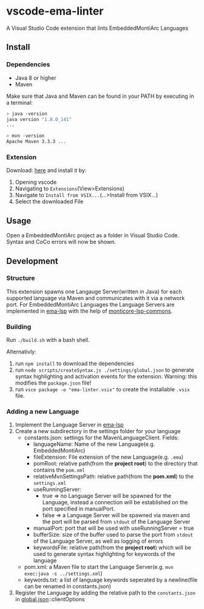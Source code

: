 # vscode-ema-linter
A Visual Studio Code extension that lints EmbeddedMontiArc Languages

## Install

### Dependencies

- Java 8 or higher
- Maven

Make sure that Java and Maven can be found in your PATH by executing in a terminal:
```bash
> java -version
java version "1.8.0_141"
...

> mvn -version
Apache Maven 3.3.3 ...
```

### Extension

Download: [here](https://git.rwth-aachen.de/monticore/EmbeddedMontiArc/utilities/vscode-ema-linter/-/jobs/artifacts/master/raw/ema-linter.vsix?job=LinuxBuild) and install it by:
1. Opening vscode
2. Navigating to `Extensions`(View>Extensions)
3. Navigate to `Install from VSIX...`(...>Install from VSIX...)
4. Select the downloaded File

## Usage
Open a EmbeddedMontiArc project as a folder in Visual Studio Code.
Syntax and CoCo errors will now be shown.

## Development
### Structure
This extension spawns one Langauge Server(written in Java) for each supported language via Maven and communicates with it via a network port.
For EmbeddedMontiArc Languages the Language Servers are implemented in [ema-lsp](https://git.rwth-aachen.de/monticore/EmbeddedMontiArc/utilities/ema-lsp) with the help of [monticore-lsp-commons](https://git.rwth-aachen.de/monticore/EmbeddedMontiArc/utilities/monticore-lsp-commons).

### Building
Run `./build.sh` with a bash shell.

Alternativly: 
1. run `npm install` to download the dependencies
2. run `node scripts/createSyntax.js ./settings/global.json` to generate syntax highlighting and activation events for the extension. Warning: this modifies the `package.json` file!
3. run `vsce package -o "ema-linter.vsix"` to create the installable `.vsix` file.

### Adding a new Language

1. Implement the Language Server in [ema-lsp](https://git.rwth-aachen.de/monticore/EmbeddedMontiArc/utilities/ema-lsp)
2. Create a new subdirectory in the settings folder for your language
    - constants.json: settings for the MavenLanguageClient. Fields:
        - languageName: Name of the new Language(e.g. EmbeddedMontiArc)
        - fileExtension: File extension of the new Language(e.g. `.ema`)
        - pomRoot: relative path(from the **project root**) to the directory that contains the `pom.xml`
        - relativeMvnSettingsPath: relative path(from the **pom.xml**) to the `settings.xml`
        - useRunningServer:
            - true => no Language Server will be spawned for the Language, instead a connection will be established on the port specified in manualPort. 
            - false => a Language Server will be spawned via maven and the port will be parsed from `stdout` of the Language Server
        - manualPort: port that will be used with useRunningServer = true
        - bufferSize: size of the buffer used to parse the port from `stdout` of the Language Server, as well as logging of errors
        - keywordsFile: relative path(from the **project root**) which will be used to generate syntax highlighting for keywords of the language
    - pom.xml: a Maven file to start the Language Server(e.g. `mvn exec:java -s ../settings.xml`)
    - keywords.txt: a list of language keywords seperated by a newline(file can be renamed in constants.json)
3. Register the Language by adding the relative path to the `constants.json` in [global.json](settings/global.json)::clientOptions